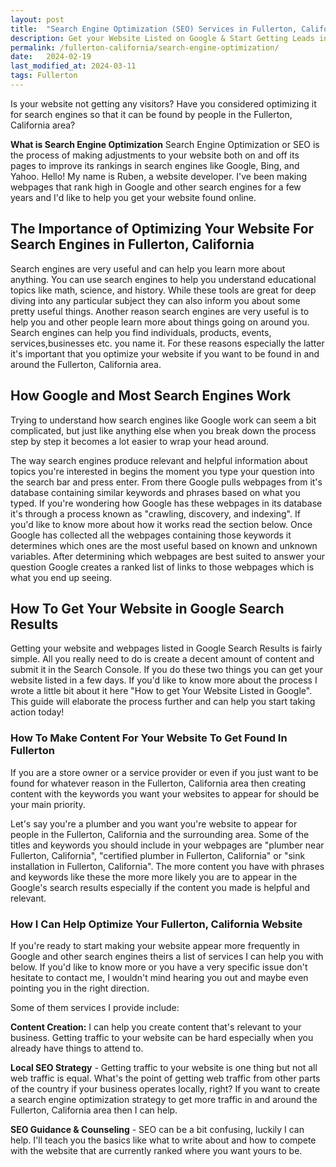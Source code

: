 ```yaml
---
layout: post
title:  "Search Engine Optimization (SEO) Services in Fullerton, California"
description: Get your Website Listed on Google & Start Getting Leads in Fullerton California and The Surrounding Area - Click Here To Talk To An SEO that Knows Fullerton 
permalink: /fullerton-california/search-engine-optimization/
date:   2024-02-19
last_modified_at: 2024-03-11
tags: Fullerton
---
```

Is your website not getting any visitors? Have you considered optimizing it for search engines so that it can be found by people in the Fullerton, California area?

**What is Search Engine Optimization** Search Engine Optimization or SEO is the process of making adjustments to your website both on and off its pages to improve its rankings in search engines like Google, Bing, and Yahoo.  Hello! My name is Ruben, a website developer. I've been making webpages that rank high in Google and other search engines for a few years and I'd like to help you get your website found online.

## The Importance of Optimizing Your Website For Search Engines in Fullerton, California 

Search engines are very useful and can help you learn more about anything. You can use search engines to help you understand educational topics like math, science, and history. While these tools are great for deep diving into any particular subject they can also inform you about some pretty useful things. Another reason search engines are very useful is to help you and other people learn more about things going on around you. Search engines can help you find individuals, products, events, services,businesses etc. you name it. For these reasons especially the latter it's important that you optimize your website if you want to be found in and around the Fullerton, California area.

## How Google and Most Search Engines Work

Trying to understand how search engines like Google work can seem a bit complicated, but just like anything else when you break down the process step by step it becomes a lot easier to wrap your head around.

The way search engines produce relevant and helpful information about topics you're interested in begins the moment you type your question into the search bar and press enter. From there Google pulls webpages from it's database containing similar keywords and phrases based on what you typed. If you're wondering how Google has these webpages in its database it's through a process known as "crawling, discovery, and indexing". If you'd like to know more about how it works read the section below. Once Google has collected all the webpages containing those keywords it determines which ones are the most useful based on known and unknown variables. After determining which webpages are best suited to answer your question Google creates a ranked list of links to those webpages which is what you end up seeing. 

## How To Get Your Website in Google Search Results
Getting your website and webpages listed in Google Search Results is fairly simple. All you really need to do is create a decent amount of content and submit it in the Search Console. If you do these two things you can get your website listed in a few days. If you'd like to know more about the process I wrote a little bit about it here "How to get Your Website Listed in Google". This guide will elaborate the process further and can help you start taking action today!

### How To Make Content For Your Website To Get Found In Fullerton

If you are a store owner or a service provider or even if you just want to be found for whatever reason in the Fullerton, California area then creating content with the keywords you want your websites to appear for should be your main priority.

Let's say you're a plumber and you want you're website to appear for people in the Fullerton, California and the surrounding area. Some of the titles and keywords you should include in your webpages are "plumber near Fullerton, California", "certified plumber in Fullerton, California" or "sink installation in Fullerton, California". The more content you have with phrases and keywords like these the more more likely you are to appear in the Google's search results especially if the content you made is helpful and relevant.  

### How I Can Help Optimize Your Fullerton, California Website

If you're ready to start making your website appear more frequently in Google and other search engines theirs a list of services I can help you with below. If you'd like to know more or you have a very specific issue don't hesitate to contact me, I wouldn't mind hearing you out and maybe even pointing you in the right direction.

Some of them services I provide include:

**Content Creation:** I can help you create content that's relevant to your business. Getting traffic to your website can be hard especially when you already have things to attend to.

**Local SEO Strategy** - Getting traffic to your website is one thing but not all web traffic is equal. What's the point of getting web traffic from other parts of the country if your business operates locally, right? If you want to create a search engine optimization strategy to get more traffic in and around the Fullerton, California area then I can help.

**SEO Guidance & Counseling** - SEO can be a bit confusing, luckily I can help. I'll teach you the basics like what to write about and how to compete with the website that are currently ranked where you want yours to be.